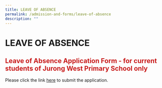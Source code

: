 ```yaml
---
title: LEAVE OF ABSENCE
permalink: /admission-and-forms/leave-of-absence
description: ""
---
```



# LEAVE OF ABSENCE

## <span style = "color: #c81b1b"> <b>Leave of Absence Application Form - for current students of Jurong West Primary School only</b> </span>

Please click the link <a href="https://form.gov.sg/60c81652c1e7220011fee20e" target = "_blank">here</a> to submit the application.